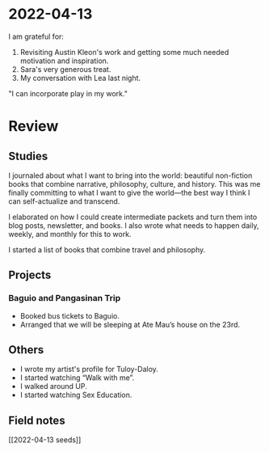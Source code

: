 # 2022-04-13

I am grateful for:

1. Revisiting Austin Kleon's work and getting some much needed motivation and inspiration.
2. Sara's very generous treat.
3. My conversation with Lea last night.

"I can incorporate play in my work."

# Review

## Studies

I journaled about what I want to bring into the world: beautiful non-fiction books that combine narrative, philosophy, culture, and history. This was me finally committing to what I want to give the world—the best way I think I can self-actualize and transcend.

I elaborated on how I could create intermediate packets and turn them into blog posts, newsletter, and books. I also wrote what needs to happen daily, weekly, and monthly for this to work.

I started a list of books that combine travel and philosophy.

## Projects

### Baguio and Pangasinan Trip

- Booked bus tickets to Baguio.
- Arranged that we will be sleeping at Ate Mau’s house on the 23rd.

## Others

- I wrote my artist's profile for Tuloy-Daloy.
- I started watching “Walk with me”.
- I walked around UP.
- I started watching Sex Education.

## Field notes

[[2022-04-13 seeds]]